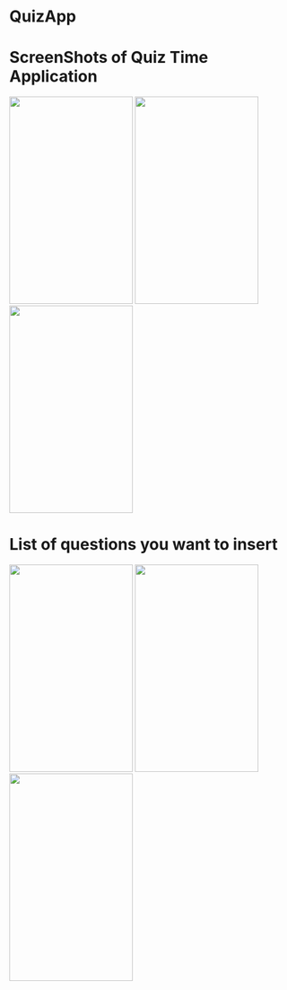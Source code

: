 # QuizApp

# ScreenShots of Quiz Time Application

<image src="images/splash.png" width="220" height="370"> <image src="images/welcome.png" width="220" height="370"> <image src="images/instruction.png" width="220" height="370">

# List of questions you want to insert
<image src="images/question.png" width="220" height="370"> <image src="images/score.png" width="220" height="370"> <image src="images/answer.png" width="220" height="370">


